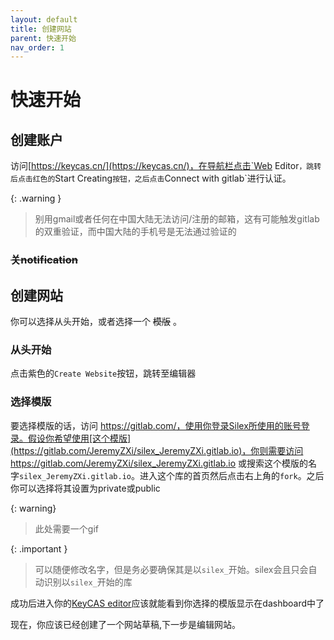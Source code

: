 ```yaml
---
layout: default
title: 创建网站
parent: 快速开始
nav_order: 1
---
```

# 快速开始


## 创建账户
访问[https://keycas.cn/](https://keycas.cn/)，在导航栏点击`Web Editor`，跳转后点击红色的`Start Creating`按钮，之后点击`Connect with gitlab`进行认证。

{: .warning }
>别用gmail或者任何在中国大陆无法访问/注册的邮箱，这有可能触发gitlab的双重验证，而中国大陆的手机号是无法通过验证的

### ~~关notification~~

## 创建网站

你可以选择从头开始，或者选择一个 ~~模版~~ 。

### 从头开始

点击紫色的`Create Website`按钮，跳转至编辑器

### 选择模版

要选择模版的话，访问 https://gitlab.com/，使用你登录Silex所使用的账号登录。假设你希望使用[这个模版](https://gitlab.com/JeremyZXi/silex_JeremyZXi.gitlab.io)，你则需要访问https://gitlab.com/JeremyZXi/silex_JeremyZXi.gitlab.io 或搜索这个模版的名字`silex_JeremyZXi.gitlab.io`。进入这个库的首页然后点击右上角的`fork`。之后你可以选择将其设置为private或public

{: warning}
>此处需要一个gif

{: .important }
>可以随便修改名字，但是务必要确保其是以`silex_`开始。silex会且只会自动识别以`silex_`开始的库

成功后进入你的[KeyCAS editor](https://edit.keycas.cn/en/)应该就能看到你选择的模版显示在dashboard中了

现在，你应该已经创建了一个网站草稿,下一步是编辑网站。


